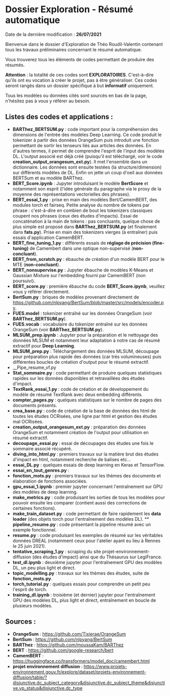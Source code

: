 # Dossier Exploration - Résumé automatique

Date de la dernière modification : **26/07/2021**

Bienvenue dans le dossier d'Exploration de Théo Roudil-Valentin contenant tous les travaux préliminaires concernant le résumé automatique.

Vous trouverez tous les éléments de codes permettant de produire des résumés.

**Attention** : la totalité de ces codes sont **EXPLORATOIRES**. C'est-à-dire qu'ils ont eu vocation à créer le projet, pas à être généraliser. Ces codes seront rangés dans un dossier spécifique à but **informatif** uniquement. 

Tous les modèles ou données cités sont sourcés en bas de la page, n'hésitez pas à vous y référer au besoin.

## Listes des codes et applications :

* __BARThez_BERTSUM.py__ : code important pour la compréhension des dimensions de l'entrée des modèles Deep Learning. Ce code produit le tokenizer à partir des données OrangeSum puis introduit une fonction permettant de sortir les tenseurs liés aux articles des données. En d'autres termes, il permet de comprendre l'esprit de l'input des modèles DL. L'output associé est déjà créé (puisqu'il est téléchargé, voir le code __creation_output_orangesum_ext.py__). Il met l'ensemble dans un dictionnaire. Les données sont ensuite testées (la structure/dimension) sur différents modèles de DL. Enfin on jette un coup d'oeil aux données BERTSum et au modèle BARThez.
* __BERT_Score.ipynb__ : Jupyter introduisant le modèle **BertScore** et notamment son esprit (l'idée générale du paragraphe via le proxy de la moyenne des représentations vectorielles des phrases).
* __BERT_essai_1.py__ : prise en main des modèles Bert/CamemBERT, des modules torch et fairseq. Petite analyse du nombre de tokens par phrase : c'est-à-dire en combien de bout les tokenizers classiques coupent nos phrases (ceux des études d'impacts). Essai de concaténation à la main de tokens : pas concluants, quelque chose de plus simple est proposé dans __BARThez_BERTSUM.py__ (et finalement dans __fats.py__). Prise en main des tokenizers vierges (à entraîner) puis essais d'application CamemBERT.
* __BERT_fine_tuning_1.py__ : différents essais de __réglage de précision (fine-tuning)__ de Camembert dans une optique non-supervisé (**non-concluant**).
* __BERT_from_scratch.py__ : ébauche de création d'un modèle BERT pour le MTE (**non-concluant**).
* __BERT_nonsupervise.py__ : Jupyter ébauche de modèles K-Means et Gaussian Mixture sur l'embedding fourni par CamemBERT (non poursuivi).
* __BERT_score.py__ : première ébauche du code __BERT_Score.ipynb__, veuillez vous y référer directement.
* __BertSum.py__ : briques de modèles provenant directement de https://github.com/nlpyang/BertSum/blob/master/src/models/encoder.py.
* __FUES.model__ : tokenizer entraîné sur les données OrangeSum (voir __BARThez_BERTSUM.py__).
* __FUES.vocab__ : vocabulaire du tokenizer entraîné sur les données OrangeSum (voir __BARThez_BERTSUM.py__).
* __MLSUM_prep.ipynb__ : Jupyter pour la préparation et le nettoyage des données MLSUM et notamment leur adaptation à notre cas de résumé extractif pour __Deep Learning__. 
* __MLSUM_prep.py__ : Téléchargement des données MLSUM, découpage pour préparation plus rapide des données (car très volumineuses) puis différentes boucles de création d'output pour le résumé extractif.
* __Pipe_resume_vf.py
* __Stat_sommaire.py__ : code permettant de produire quelques statistiques rapides sur les données disponibles et retravaillées des études d'impact.
* __TextRank_essai_1.py__ : code de création et de développement du modèle de résumé TextRank avec deux embedding différents.
* __compter_pages.py__ : quelques statistiques sur le nombre de pages des documents présents.
* __crea_base.py__ : code de création de la base de données des html de toutes les études OCRisées, une ligne par html et gestion des études mal OCRisées.
* __creation_output_orangesum_ext.py__ : préparation des données OrangeSum et notamment création de l'output pour utilisation en résumé extractif.
* __decoupage_essai.py__ : essai de découpages des études une fois le sommaire associé récupéré.
* __diving_into_html.py__ : premiers travaux sur la matière brut des études d'impact en html, notamment recherche de balises etc...
* __essai_DL.py__ : quelques essais de deep learning en Keras et TensorFlow.
* __essai_en_tout_genres.py__ :
* __fonction_mots.py__ : premiers travaux sur les thèmes des documents et élaboration de fonctions associées.
* __gpu_essai_1.ipynb__ : premier jupyter concernant l'entraînement sur GPU des modèles de deep learning. 
* __make_metrics.py__ : code produisant les sorties de tous les modèles pour pouvoir ensuite les comparer (contient aussi des corrections de certaines fonctions).
* __make_train_dataset.py__ : code permettant de faire rapidement les __data loader__ (des objets torch pour l'entraînement des modèles DL).
** __pipeline_resume.py__ : code présentant la pipeline résumé avec un exemple fonctionnel.
* __resume.py__ : code produisant les exemples de résumé sur les véritables données DREAL (notamment ceux pour l'atelier ayant eu lieu à Rennes le 25 juin 2021).
* __tentative_scraping_1.py__ : scraping du site projet-environnement-diffusion (des études d'impact) ainsi que du Thésaurus sur LegiFrance.
* __test_dl.ipynb__ : deuxième jupyter pour l'entraînement GPU des modèles DL, un peu plus light et direct.
* __topic_modelling.py__ : travaux sur les thèmes des études, suite de __fonction_mots.py__.
* __torch_tutorial.py__ : quelques essais pour comprendre un petit peu l'esprit de torch.
* __training_dl.ipynb__ : troisième (et dernier) jupyter pour l'entraînement GPU des modèles DL, plus light et direct, entraînement en boucle de plusieurs modèles.


## Sources :
* **OrangeSum** : https://github.com/Tixierae/OrangeSum
* **BertSum** : https://github.com/nlpyang/BertSum
* **BARThez** : https://github.com/moussaKam/BARThez
* **BERT** : https://github.com/google-research/bert
* **CamemBERT** : https://huggingface.co/transformers/model_doc/camembert.html
* **projet environnement diffusion** : https://www.projets-environnement.gouv.fr/explore/dataset/projets-environnement-diffusion/table/?disjunctive.dc_subject_category&disjunctive.dc_subject_theme&disjunctive.vp_status&disjunctive.dc_type
